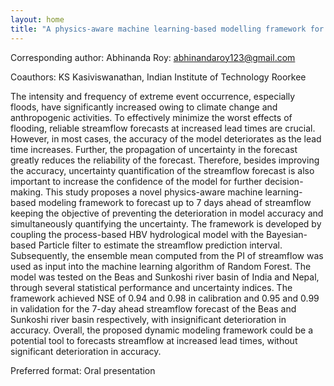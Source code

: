 ```yaml
---
layout: home
title: "A physics-aware machine learning-based modelling framework for improving streamflow forecast accuracy at increased lead times"
---
```



Corresponding author: Abhinanda Roy: abhinandaroy123@gmail.com

Coauthors: KS Kasiviswanathan, Indian Institute of Technology Roorkee 

The intensity and frequency of extreme event occurrence, especially floods, have significantly increased owing to climate change and anthropogenic activities. To effectively minimize the worst effects of flooding, reliable streamflow forecasts at increased lead times are crucial. However, in most cases, the accuracy of the model deteriorates as the lead time increases. Further, the propagation of uncertainty in the forecast greatly reduces the reliability of the forecast. Therefore, besides improving the accuracy, uncertainty quantification of the streamflow forecast is also important to increase the confidence of the model for further decision-making. This study proposes a novel physics-aware machine learning-based modeling framework to forecast up to 7 days ahead of streamflow keeping the objective of preventing the deterioration in model accuracy and simultaneously quantifying the uncertainty. The framework is developed by coupling the process-based HBV hydrological model with the Bayesian-based Particle filter to estimate the streamflow prediction interval. Subsequently, the ensemble mean computed from the PI of streamflow was used as input into the machine learning algorithm of Random Forest. The model was tested on the Beas and Sunkoshi river basin of India and Nepal, through several statistical performance and uncertainty indices. The framework achieved NSE of 0.94 and 0.98 in calibration and 0.95 and 0.99 in validation for the 7-day ahead streamflow forecast of the Beas and Sunkoshi river basin respectively, with insignificant deterioration in accuracy. Overall, the proposed dynamic modeling framework could be a potential tool to forecasts streamflow at increased lead times, without significant deterioration in accuracy.

Preferred format: Oral presentation
